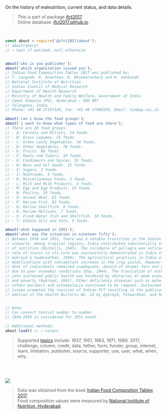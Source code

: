 On the history of malnutrition, current status, and data details.

> This is part of package [ifct2017].<br>
> Online database: [ifct2017.github.io].

<br>

```javascript
const about = require('@ifct2017/about');
// about(query)
// → text if matched, null otherwise


about('who is you publisher');
about('which organization issued you');
// Indian Food Composition Tables 2017 was published by:
// T. Longvah, R. Ananthan, K. Bhaskarachary and K. Venkaiah
// National Institute of Nutrition
// Indian Council of Medical Research
// Department of Health Research
// Ministry of Health and Family Welfare, Government of India
// Jamai Osmania (PO), Hyderabad – 500 007
// Telangana, India
// Phone: +91 40 27197334, Fax: +91 40 27000339, Email: nin@ap.nic.in

about('can i know the food groups');
about('i want to know what types of food are there');
// There are 20 food groups:
// - A: Cereals and Millets. 24 foods.
// - B: Grain Legumes. 25 foods.
// - C: Green Leafy Vegetables. 34 foods.
// - D: Other Vegetables. 78 foods.
// - E: Fruits. 68 foods.
// - F: Roots and Tubers. 19 foods.
// - G: Condiments and Spices. 33 foods.
// - H: Nuts and Oil Seeds. 21 foods.
// - I: Sugars. 2 foods.
// - J: Mushrooms. 4 foods.
// - K: Miscellaneous Foods. 2 foods.
// - L: Milk and Milk Products. 4 foods.
// - M: Egg and Egg Products. 15 foods.
// - N: Poultry. 19 foods.
// - O: Animal Meat. 63 foods.
// - P: Marine Fish. 92 foods.
// - Q; Marine Shellfish. 8 foods.
// - R: Marine Mollusks. 7 foods.
// - S: Fresh Water Fish and Shellfish. 10 foods.
// - T: Edible Oils and Fats. 9 foods.

about('what happened in 1951');
about('what was the situation in nineteen fifty');
// Between 1938 and 1951, there was a notable transition in the Indian nutrition
// scenario. Among tropical regions, India contributed substantially in the field
// of nutrition (Nicholls, 1945). The incidence of pellagra was noticed and the
// role of niacin in its cure was successfully demonstrated in India (Raman, 1940;
// Aykroyd & Swaminathan, 1940). The agricultural practices in India also underwent
// modifications with concomitant increase in the crop yields. However, the basic
// diet of individuals remained inadequate, devoid of animal fats and proteins,
// due to poor economic conditions (Day, 1944). The translation of nutrition research
// into sustained public health was hindered by obstacles of weak economy, ignorance
// and poverty (Aykroyd, 1941). Other deficiency diseases such as maternal anaemia,
// infant beriberi and osteomalacia continued to be rampant. Sustained nutritional
// issues prompted the revision of Indian FCT resulting in the publication of fourth
// edition of the Health Bulletin No. 23 by Aykroyd, Patwardhan, and Ranganathan (1951).


// Note:
// Can convert textual number to number.
// 1950-1959 is considered for 1951 event.
```

```javascript
// Additional methods:
about.load() // → corpus
```

> Supported [topics] include: 1937, 1951, 1963, 1971, 1989, 2017, challenge,
> column, credit, data, father, form, funder, group, interest, learn, limitation,
> publisher, source, supporter, use, user, what, when, why.

<br>
<br>

[![](https://i.imgur.com/D5UYmbD.jpg)](http://ifct2017.com/)

> Data was obtained from the book [Indian Food Composition Tables 2017].<br>
> Food composition values were measured by [National Institute of Nutrition, Hyderabad].

[ifct2017]: https://www.npmjs.com/package/ifct2017
[Indian Food Composition Tables 2017]: http://ifct2017.com/
[topics]: https://github.com/ifct2017/about/tree/master/assets
[ifct2017.github.io]: https://ifct2017.github.io
[National Institute of Nutrition, Hyderabad]: https://www.nin.res.in/
